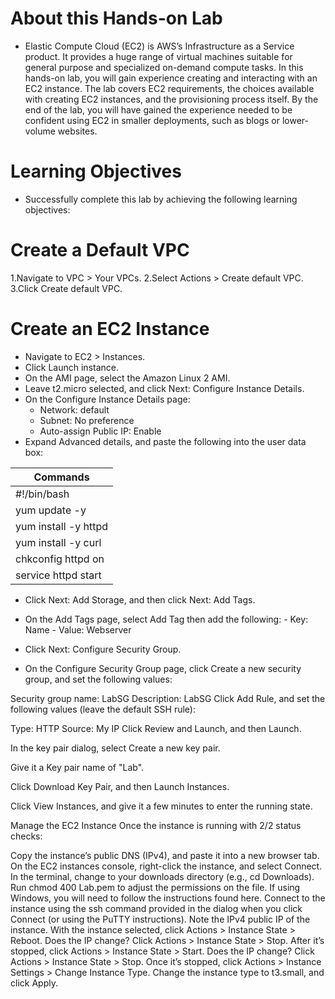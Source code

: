 # About this Hands-on Lab

- Elastic Compute Cloud (EC2) is AWS’s Infrastructure as a Service product. It provides a huge range of virtual machines suitable for general purpose and specialized on-demand compute tasks. In this hands-on lab, you will gain experience creating and interacting with an EC2 instance. The lab covers EC2 requirements, the choices available with creating EC2 instances, and the provisioning process itself. By the end of the lab, you will have gained the experience needed to be confident using EC2 in smaller deployments, such as blogs or lower-volume websites.

# Learning Objectives
- Successfully complete this lab by achieving the following learning objectives:

# Create a Default VPC
1.Navigate to VPC > Your VPCs.
2.Select Actions > Create default VPC.
3.Click Create default VPC.

# Create an EC2 Instance
- Navigate to EC2 > Instances.
- Click Launch instance.
- On the AMI page, select the Amazon Linux 2 AMI.
- Leave t2.micro selected, and click Next: Configure Instance Details.
- On the Configure Instance Details page:
     - Network: default
     - Subnet: No preference
     - Auto-assign Public IP: Enable
 - Expand Advanced details, and paste the following into the user data box:
 
| Commands                                                 |
|-----------------------------------------------------------|
|#!/bin/bash                                               |
|yum update -y                                             |  
|yum install -y httpd                                      |
|yum install -y curl                                       |
|chkconfig httpd on                                        |
|service httpd start                                       |

- Click Next: Add Storage, and then click Next: Add Tags. 
- On the Add Tags page, select Add Tag then add the following:
       - Key: Name
       - Value: Webserver
- Click Next: Configure Security Group.

- On the Configure Security Group page, click Create a new security group, and set the following values:

Security group name: LabSG
Description: LabSG
Click Add Rule, and set the following values (leave the default SSH rule):

Type: HTTP
Source: My IP
Click Review and Launch, and then Launch.

In the key pair dialog, select Create a new key pair.

Give it a Key pair name of "Lab".

Click Download Key Pair, and then Launch Instances.

Click View Instances, and give it a few minutes to enter the running state.

Manage the EC2 Instance
Once the instance is running with 2/2 status checks:

Copy the instance’s public DNS (IPv4), and paste it into a new browser tab.
On the EC2 instances console, right-click the instance, and select Connect.
In the terminal, change to your downloads directory (e.g., cd Downloads).
Run chmod 400 Lab.pem to adjust the permissions on the file.
If using Windows, you will need to follow the instructions found here.
Connect to the instance using the ssh command provided in the dialog when you click Connect (or using the PuTTY instructions).
Note the IPv4 public IP of the instance.
With the instance selected, click Actions > Instance State > Reboot.
Does the IP change?
Click Actions > Instance State > Stop.
After it’s stopped, click Actions > Instance State > Start.
Does the IP change?
Click Actions > Instance State > Stop.
Once it’s stopped, click Actions > Instance Settings > Change Instance Type.
Change the instance type to t3.small, and click Apply.
